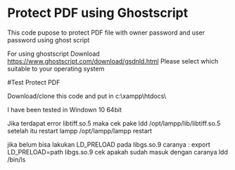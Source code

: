 # Protect PDF using Ghostscript
This code pupose to protect PDF file with owner password and user password using ghost script

For using ghostscript 
Download https://www.ghostscript.com/download/gsdnld.html
Please select which suitable to your operating system

#Test Protect PDF

Download/clone this code and put in c:\xampp\htdocs\

I have been tested in Windown 10 64bit


Jika terdapat error libtiff.so.5
maka cek pake ldd /opt/lampp/lib/libtiff.so.5
setelah itu restart lampp
/opt/lampp/lampp restart

jika belum bisa lakukan LD_PRELOAD pada libgs.so.9 
caranya :
export LD_PRELOAD=path libgs.so.9
cek apakah sudah masuk dengan caranya
ldd /bin/ls
